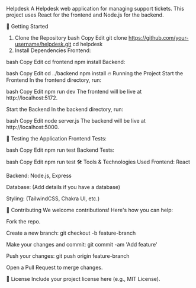 Helpdesk
A Helpdesk web application for managing support tickets. This project uses React for the frontend and Node.js for the backend.

🚀 Getting Started
1. Clone the Repository
bash
Copy
Edit
git clone https://github.com/your-username/helpdesk.git
cd helpdesk
2. Install Dependencies
Frontend:

bash
Copy
Edit
cd frontend
npm install
Backend:

bash
Copy
Edit
cd ../backend
npm install
🔥 Running the Project
Start the Frontend
In the frontend directory, run:

bash
Copy
Edit
npm run dev
The frontend will be live at http://localhost:5172.

Start the Backend
In the backend directory, run:

bash
Copy
Edit
node server.js
The backend will be live at http://localhost:5000.

🧪 Testing the Application
Frontend Tests:

bash
Copy
Edit
npm run test
Backend Tests:

bash
Copy
Edit
npm run test
🛠️ Tools & Technologies Used
Frontend: React

Backend: Node.js, Express

Database: (Add details if you have a database)

Styling: (TailwindCSS, Chakra UI, etc.)

📝 Contributing
We welcome contributions! Here's how you can help:

Fork the repo.

Create a new branch: git checkout -b feature-branch

Make your changes and commit: git commit -am 'Add feature'

Push your changes: git push origin feature-branch

Open a Pull Request to merge changes.

📄 License
Include your project license here (e.g., MIT License).
